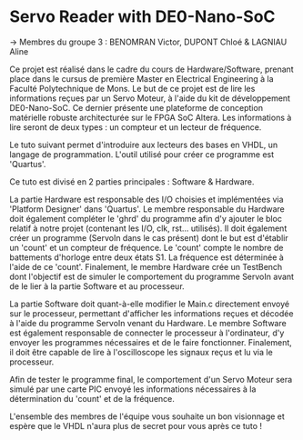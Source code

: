 # Servo Reader with DE0-Nano-SoC

-> Membres du groupe 3 : BENOMRAN Victor, DUPONT Chloé & LAGNIAU Aline

Ce projet est réalisé dans le cadre du cours de Hardware/Software, prenant place dans le cursus de première Master en Electrical Engineering à la Faculté Polytechnique de Mons. Le but de ce projet est de lire les informations reçues par un Servo Moteur, à l'aide du kit de développement DE0-Nano-SoC. Ce dernier présente une plateforme de conception matérielle robuste architecturée sur le FPGA SoC Altera. Les informations à lire seront de deux types : un compteur et un lecteur de fréquence.

Le tuto suivant permet d'introduire aux lecteurs des bases en VHDL, un langage de programmation. L'outil utilisé pour créer ce programme est 'Quartus'.

Ce tuto est divisé en 2 parties principales : Software & Hardware.

La partie Hardware est responsable des I/O choisies et implémentées via 'Platform Designer' dans 'Quartus'. Le membre responsable du Hardware doit également compléter le 'ghrd' du programme afin d'y ajouter le bloc relatif à notre projet (contenant les I/O, clk, rst... utilisés). Il doit également créer un programme (ServoIn dans le cas présent) dont le but est d'établir un 'count' et un compteur de fréquence. Le 'count' compte le nombre de battements d'horloge entre deux états S1. La fréquence est déterminée à l'aide de ce 'count'. Finalement, le membre Hardware crée un TestBench dont l'objectif est de simuler le comportement du programme ServoIn avant de le lier à la partie Software et au processeur.

La partie Software doit quant-à-elle modifier le Main.c directement envoyé sur le processeur, permettant d'afficher les informations reçues et décodée à l'aide du programme ServoIn venant du Hardware. Le membre Software est également responsable de connecter le processeur à l'ordinateur, d'y envoyer les programmes nécessaires et de le faire fonctionner. Finalement, il doit être capable de lire à l'oscilloscope les signaux reçus et lu via le processeur.

Afin de tester le programme final, le comportement d'un Servo Moteur sera simulé par une carte PIC envoyé les informations nécessaires à la détermination du 'count' et de la fréquence. 

L'ensemble des membres de l'équipe vous souhaite un bon visionnage et espère que le VHDL n'aura plus de secret pour vous après ce tuto !


